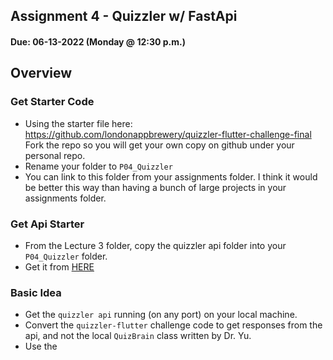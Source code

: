 ## Assignment 4 - Quizzler w/ FastApi

#### Due: 06-13-2022 (Monday @ 12:30 p.m.)


## Overview

### Get Starter Code
- Using the starter file here: https://github.com/londonappbrewery/quizzler-flutter-challenge-final Fork the repo so you will get your own copy on github under your personal repo. 
- Rename your folder to `P04_Quizzler`
- You can link to this folder from your assignments folder. I think it would be better this way than having a bunch of large projects in your assignments folder. 


### Get Api Starter

- From the Lecture 3 folder, copy the quizzler api folder into your `P04_Quizzler` folder.
- Get it from [HERE](../../Lectures/L03/04_quizzler_api/)


### Basic Idea

- Get the `quizzler api` running (on any port) on your local machine.
- Convert the `quizzler-flutter` challenge code to get responses from the api, and not the local `QuizBrain` class written by Dr. Yu. 
- Use the 
